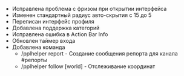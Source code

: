 - Исправлена проблема с фризом при открытии интерфейса
- Изменен стандартный радиус авто-скрытия с 15 до 5
- Переписан интерфейс профиля
- Добавлена поддержка категорий
- Исправлена ошибка в Action Bar Info
- Обновлен таймер входа
- Добавлена команда
  - /pplhelper report - Создание сообщения репорта для канала #репорты
  - /pplhelper follow <x> <z> [world] - Отслеживание координат